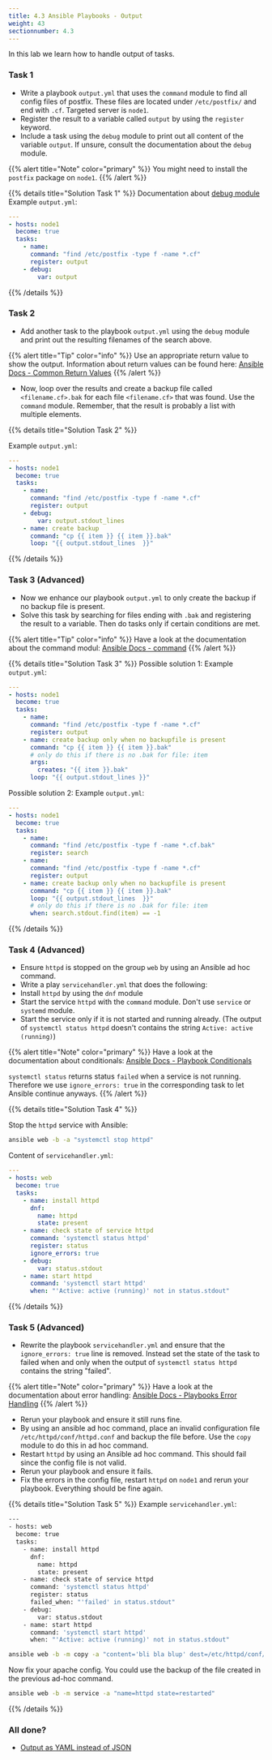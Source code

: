 ```yaml
---
title: 4.3 Ansible Playbooks - Output
weight: 43
sectionnumber: 4.3
---
```


In this lab we learn how to handle output of tasks.

### Task 1

* Write a playbook `output.yml` that uses the `command` module to find all config files of postfix. These files are located under `/etc/postfix/` and end with `.cf`. Targeted server is `node1`.
* Register the result to a variable called `output` by using the `register` keyword.
* Include a task using the `debug` module to print out all content of the variable `output`. If unsure, consult the documentation about the `debug` module.

{{% alert title="Note" color="primary" %}}
You might need to install the `postfix` package on `node1`.
{{% /alert %}}

{{% details title="Solution Task 1" %}}
Documentation about [debug module](https://docs.ansible.com/ansible/latest/collections/ansible/builtin/debug_module.html)
Example `output.yml`:
```yaml
---
- hosts: node1
  become: true
  tasks:
    - name:
      command: "find /etc/postfix -type f -name *.cf"
      register: output
    - debug:
        var: output
```

{{% /details %}}

### Task 2

* Add another task to the playbook `output.yml` using the `debug` module and print out the resulting filenames of the search above.

{{% alert title="Tip" color="info" %}}
Use an appropriate return value to show the output. Information about return values can be found here: [Ansible Docs - Common Return Values](https://docs.ansible.com/ansible/latest/reference_appendices/common_return_values.html)
{{% /alert %}}

* Now, loop over the results and create a backup file called `<filename.cf>.bak` for each file `<filename.cf>` that was found. Use the `command` module. Remember, that the result is probably a list with multiple elements.

{{% details title="Solution Task 2" %}}

Example `output.yml`:
```yaml
---
- hosts: node1
  become: true
  tasks:
    - name:
      command: "find /etc/postfix -type f -name *.cf"
      register: output
    - debug:
        var: output.stdout_lines
    - name: create backup
      command: "cp {{ item }} {{ item }}.bak"
      loop: "{{ output.stdout_lines  }}"
```
{{% /details %}}

### Task 3 (Advanced)

* Now we enhance our playbook `output.yml` to only create the backup if no backup file is present.
* Solve this task by searching for files ending with `.bak` and registering the result to a variable. Then do tasks only if certain conditions are met.

{{% alert title="Tip" color="info" %}}
Have a look at the documentation about the command modul: [Ansible Docs - command](https://docs.ansible.com/ansible/latest/collections/ansible/builtin/command_module.html)
{{% /alert %}}

{{% details title="Solution Task 3" %}}
Possible solution 1:
Example `output.yml`:
```yaml
---
- hosts: node1
  become: true
  tasks:
    - name:
      command: "find /etc/postfix -type f -name *.cf"
      register: output
    - name: create backup only when no backupfile is present
      command: "cp {{ item }} {{ item }}.bak"
      # only do this if there is no .bak for file: item
      args:
        creates: "{{ item }}.bak"
      loop: "{{ output.stdout_lines }}"
```

Possible solution 2:
Example `output.yml`:
```yaml
---
- hosts: node1
  become: true
  tasks:
    - name:
      command: "find /etc/postfix -type f -name *.cf.bak"
      register: search
    - name:
      command: "find /etc/postfix -type f -name *.cf"
      register: output
    - name: create backup only when no backupfile is present
      command: "cp {{ item }} {{ item }}.bak"
      loop: "{{ output.stdout_lines  }}"
      # only do this if there is no .bak for file: item
      when: search.stdout.find(item) == -1
```
{{% /details %}}

### Task 4 (Advanced)

* Ensure `httpd` is stopped on the group `web` by using an Ansible ad hoc command.
* Write a play `servicehandler.yml` that does the following:
* Install `httpd` by using the `dnf` module
* Start the service `httpd` with the `command` module. Don't use `service` or `systemd` module.
* Start the service only if it is not started and running already. (The output of `systemctl status httpd` doesn't contains the string `Active: active (running)`)

{{% alert title="Note" color="primary" %}}
Have a look at the documentation about conditionals: [Ansible Docs - Playbook Conditionals](https://docs.ansible.com/ansible/latest/user_guide/playbooks_conditionals.html)

`systemctl status` returns status `failed` when a service is not running. Therefore we use `ignore_errors: true` in the corresponding task to let Ansible continue anyways.
{{% /alert %}}

{{% details title="Solution Task 4" %}}

Stop the `httpd` service with Ansible:
```bash
ansible web -b -a "systemctl stop httpd"
```

Content of `servicehandler.yml`:
```yaml
---
- hosts: web
  become: true
  tasks:
    - name: install httpd
      dnf:
        name: httpd
        state: present
    - name: check state of service httpd
      command: 'systemctl status httpd'
      register: status
      ignore_errors: true
    - debug:
        var: status.stdout
    - name: start httpd
      command: 'systemctl start httpd'
      when: "'Active: active (running)' not in status.stdout"
```
{{% /details %}}

### Task 5 (Advanced)

* Rewrite the playbook `servicehandler.yml` and ensure that the `ignore_errors: true` line is removed. Instead set the state of the task to failed when and only when the output of `systemctl status httpd` contains the string "failed".

{{% alert title="Note" color="primary" %}}
Have a look at the documentation about error handling: [Ansible Docs - Playbooks Error Handling](https://docs.ansible.com/ansible/latest/user_guide/playbooks_error_handling.html)
{{% /alert %}}

* Rerun your playbook and ensure it still runs fine.
* By using an ansible ad hoc command, place an invalid configuration file `/etc/httpd/conf/httpd.conf` and backup the file before. Use the `copy` module to do this in ad hoc command.
* Restart `httpd` by using an Ansible ad hoc command. This should fail since the config file is not valid.
* Rerun your playbook and ensure it fails.
* Fix the errors in the config file, restart `httpd` on `node1` and rerun your playbook. Everything should be fine again.

{{% details title="Solution Task 5" %}}
Example `servicehandler.yml`:
```bash
---
- hosts: web
  become: true
  tasks:
    - name: install httpd
      dnf:
        name: httpd
        state: present
    - name: check state of service httpd
      command: 'systemctl status httpd'
      register: status
      failed_when: "'failed' in status.stdout"
    - debug:
        var: status.stdout
    - name: start httpd
      command: 'systemctl start httpd'
      when: "'Active: active (running)' not in status.stdout"
```

```bash
ansible web -b -m copy -a "content='bli bla blup' dest=/etc/httpd/conf/httpd.conf backup=yes"
```
Now fix your apache config. You could use the backup of the file created in the previous ad-hoc command.

```bash
ansible web -b -m service -a "name=httpd state=restarted"
```
{{% /details %}}

### All done?

* [Output as YAML instead of JSON](https://docs.ansible.com/ansible/latest/collections/community/general/yaml_callback.html)
